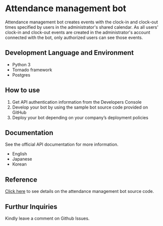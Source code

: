 # Attendance management bot
Attendance management bot creates events with the clock-in and clock-out times specified by users in the administrator's shared calendar. As all users' clock-in and clock-out events are created in the administrator's account connected with the bot, only authorized users can see those events.

## Development Language and Environment
* Python 3
* Tornado framework
* Postgres

## How to use

1. Get API authentication information from the Developers Console
2. Develop your bot by using the sample bot source code provided on GitHub
3. Deploy your bot depending on your company’s deployment policies

## Documentation
See the official API documentation for more information.

* English
* Japanese
* Korean

## Reference
[Click here](https://pages.oss.navercorp.com/works-mobile/oneapp_samplebot_attendance_management_bot/index.html#) to see details on the attendance management bot source code.

## Furthur Inquiries
Kindly leave a comment on Github Issues. 
